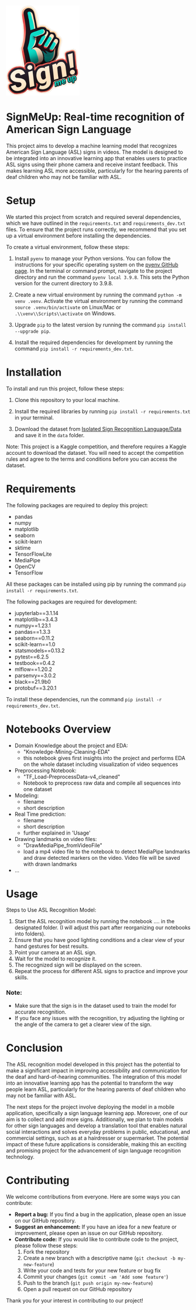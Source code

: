 
<img src="https://github.com/kifrie/Capstone_Project_SignMeUp/blob/main/images/signmeup.png" width="200">

# SignMeUp: Real-time recognition of American Sign Language

This project aims to develop a machine learning model that recognizes American Sign Language (ASL) signs in videos. The model is designed to be integrated into an innovative learning app that enables users to practice ASL signs using their phone camera and receive instant feedback. This makes learning ASL more accessible, particularly for the hearing parents of deaf children who may not be familiar with ASL.


# Setup

We started this project from scratch and required several dependencies, which we have outlined in the `requirements.txt` and `requirements_dev.txt` files. To ensure that the project runs correctly, we recommend that you set up a virtual environment before installing the dependencies.

To create a virtual environment, follow these steps:

1. Install `pyenv` to manage your Python versions. You can follow the instructions for your specific operating system on the [pyenv GitHub page](https://github.com/pyenv/pyenv#installation). In the terminal or command prompt, navigate to the project directory and run the command `pyenv local 3.9.8`. This sets the Python version for the current directory to 3.9.8.

2. Create a new virtual environment by running the command `python -m venv .venv`. Activate the virtual environment by running the command `source .venv/bin/activate` on Linux/Mac or `.\\venv\\Scripts\\activate` on Windows.

3. Upgrade `pip` to the latest version by running the command `pip install --upgrade pip`.

4. Install the required dependencies for development by running the command `pip install -r requirements_dev.txt`.


# Installation

To install and run this project, follow these steps:

1. Clone this repository to your local machine.

2. Install the required libraries by running `pip install -r requirements.txt` in your terminal.

3. Download the dataset from [Isolated Sign Recognition Language/Data](https://www.kaggle.com/competitions/asl-signs/data) and save it in the `data` folder.

Note: This project is a Kaggle competition, and therefore requires a Kaggle account to download the dataset. You will need to accept the competition rules and agree to the terms and conditions before you can access the dataset.


# Requirements

The following packages are required to deploy this project:

- pandas
- numpy
- matplotlib
- seaborn
- scikit-learn
- sktime
- TensorFlowLite
- MediaPipe
- OpenCV
- TensorFlow

All these packages can be installed using pip by running the command `pip install -r requirements.txt`.

The following packages are required for development:

- jupyterlab==3.1.14
- matplotlib==3.4.3
- numpy==1.23.1
- pandas==1.3.3
- seaborn==0.11.2
- scikit-learn==1.0
- statsmodels==0.13.2
- pytest==6.2.5
- testbook==0.4.2
- mlflow==1.20.2
- parsenvy==3.0.2
- black==21.9b0
- protobuf==3.20.1

To install these dependencies, run the command `pip install -r requirements_dev.txt`.

# Notebooks Overview
* Domain Knowledge about the project and EDA: 
  * "Knowledge-Mining-Cleaning-EDA"
  * this notebook gives first insights into the project and performs EDA on the whole dataset including visualization of video sequences
* Preprocessing Notebook: 
  * "TF_Load-PreprocessData-v4_cleaned"
  * Notebook to preprocess raw data and compile all sequences into one dataset 
* Modeling: 
  * filename
  * short description
* Real Time prediction: 
  * filename
  * short description 
  * further explained in 'Usage'
* Drawing landmarks on video files: 
  * "DrawMediaPipe_fromVideoFile"
  * load a mp4 video file to the notebook to detect MediaPipe landmarks and draw detected markers on the video. Video file will be saved with drawn landmarks
* ...

# Usage 


Steps to Use ASL Recognition Model:

1. Start the ASL recognition model by running the notebook .... in the designated folder. (I will adjust this part after reorganizing our notebooks into folders). 
2. Ensure that you have good lighting conditions and a clear view of your hand gestures for best results.
3. Point your camera at an ASL sign.
4. Wait for the model to recognize it.
5. The recognized sign will be displayed on the screen.
6. Repeat the process for different ASL signs to practice and improve your skills.

### Note:

- Make sure that the sign is in the dataset used to train the model for accurate recognition.
- If you face any issues with the recognition, try adjusting the lighting or the angle of the camera to get a clearer view of the sign.



# Conclusion

The ASL recognition model developed in this project has the potential to make a significant impact in improving accessibility and communication for the deaf and hard-of-hearing communities. The integration of this model into an innovative learning app has the potential to transform the way people learn ASL, particularly for the hearing parents of deaf children who may not be familiar with ASL.

The next steps for the project involve deploying the model in a mobile application, specifically a sign language learning app. 
Moreover, one of our aim is to collect and add more signs. Additionally, we plan to train models for other sign languages and develop a translation tool that enables natural social interactions and solves everyday problems in public, educational, and commercial settings, such as at a hairdresser or supermarket. The potential impact of these future applications is considerable, making this an exciting and promising project for the advancement of sign language recognition technology.

# Contributing

We welcome contributions from everyone. Here are some ways you can contribute:

- **Report a bug:** If you find a bug in the application, please open an issue on our GitHub repository.
- **Suggest an enhancement:** If you have an idea for a new feature or improvement, please open an issue on our GitHub repository.
- **Contribute code:** If you would like to contribute code to the project, please follow these steps:
  1. Fork the repository
  2. Create a new branch with a descriptive name (`git checkout -b my-new-feature`)
  3. Write your code and tests for your new feature or bug fix
  4. Commit your changes (`git commit -am 'Add some feature'`)
  5. Push to the branch (`git push origin my-new-feature`)
  6. Open a pull request on our GitHub repository

Thank you for your interest in contributing to our project!














